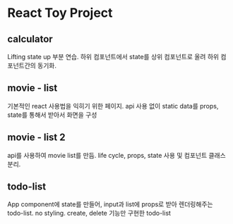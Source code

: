 # React Toy Project

## calculator

Lifting state up 부분 연습. 하위 컴포넌트에서 state를 상위 컴포넌트로 올려 하위 컴포넌트간의 동기화.
## movie - list

기본적인 react 사용법을 익히기 위한 페이지.
api 사용 없이 static data를 props, state를 통해서 받아서 화면을 구성

## movie - list 2

api를 사용하여 movie list를 만듬.
life cycle, props, state 사용 및 컴포넌트 클래스 분리.

## todo-list

App component에 state를 만들어, input과 list에 props로 받아 렌더링해주는 todo-list.
no styling. create, delete 기능만 구현한 todo-list